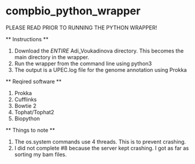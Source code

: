 # compbio_python_wrapper

PLEASE READ PRIOR TO RUNNING THE PYTHON WRAPPER!

** Instructions **
1. Download the *ENTIRE* Adi_Voukadinova directory. This becomes the main directory in the wrapper.
2. Run the wrapper from the command line using python3
3. The output is a UPEC.log file for the genome annotation using Prokka 

** Reqired software **
1. Prokka
2. Cufflinks
3. Bowtie 2
4. Tophat/Tophat2
5. Biopython

** Things to note **
1. The os.system commands use 4 threads. This is to prevent crashing.
2. I did not complete #8 because the server kept crashing. I got as far as sorting my bam files. 
